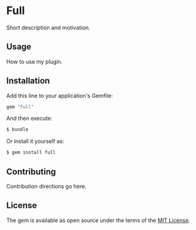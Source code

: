 # Full
Short description and motivation.

## Usage
How to use my plugin.

## Installation
Add this line to your application's Gemfile:

```ruby
gem "full"
```

And then execute:
```bash
$ bundle
```

Or install it yourself as:
```bash
$ gem install full
```

## Contributing
Contribution directions go here.

## License
The gem is available as open source under the terms of the [MIT License](https://opensource.org/licenses/MIT).
